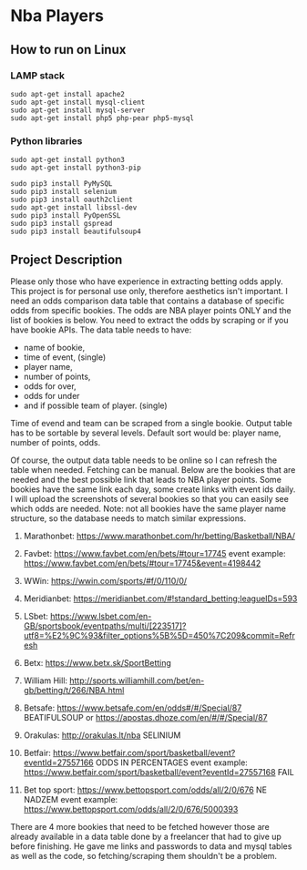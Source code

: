 Nba Players
===========

How to run on Linux
-------------------

### LAMP stack
```
sudo apt-get install apache2
sudo apt-get install mysql-client
sudo apt-get install mysql-server
sudo apt-get install php5 php-pear php5-mysql
```

### Python libraries
```
sudo apt-get install python3
sudo apt-get install python3-pip

sudo pip3 install PyMySQL
sudo pip3 install selenium
sudo pip3 install oauth2client
sudo apt-get install libssl-dev
sudo pip3 install PyOpenSSL
sudo pip3 install gspread
sudo pip3 install beautifulsoup4
```

Project Description
-------------------

Please only those who have experience in extracting betting odds apply. This project is for personal use only, therefore aesthetics isn't important. I need an odds comparison data table that contains a database of specific odds from specific bookies. The odds are NBA player points ONLY and the list of bookies is below. You need to extract the odds by scraping or if you have bookie APIs. The data table needs to have: 

* name of bookie, 
* time of event, (single)
* player name, 
* number of points, 
* odds for over, 
* odds for under 
* and if possible team of player. (single)

Time of evend and team can be scraped from a single bookie. Output table has to be sortable by several levels. Default sort would be: player name, number of points, odds. 

Of course, the output data table needs to be online so I can refresh the table when needed. Fetching can be manual. 
Below are the bookies that are needed and the best possible link that leads to NBA player points. Some bookies have the same link each day, some create links with event ids daily. I will upload the screenshots of several bookies so that you can easily see which odds are needed.
Note: not all bookies have the same player name structure, so the database needs to match similar expressions. 

1. Marathonbet: https://www.marathonbet.com/hr/betting/Basketball/NBA/

2. Favbet: https://www.favbet.com/en/bets/#tour=17745 event example: 
https://www.favbet.com/en/bets/#tour=17745&event=4198442

3. WWin: https://wwin.com/sports/#f/0/110/0/

4. Meridianbet: https://meridianbet.com/#!standard_betting;leagueIDs=593

5. LSbet: https://www.lsbet.com/en-GB/sportsbook/eventpaths/multi/[223517]?utf8=%E2%9C%93&filter_options%5B%5D=450%7C209&commit=Refresh 

6. Betx: https://www.betx.sk/SportBetting 

7. William Hill: http://sports.williamhill.com/bet/en-gb/betting/t/266/NBA.html 

8. Betsafe: https://www.betsafe.com/en/odds#/#/Special/87 BEATIFULSOUP
or https://apostas.dhoze.com/en/#/#/Special/87

9. Orakulas: http://orakulas.lt/nba SELINIUM

10. Betfair: https://www.betfair.com/sport/basketball/event?eventId=27557166 ODDS IN PERCENTAGES
event example: 
https://www.betfair.com/sport/basketball/event?eventId=27557168 FAIL

11. Bet top sport: https://www.bettopsport.com/odds/all/2/0/676 NE NADZEM
event example: 
https://www.bettopsport.com/odds/all/2/0/676/5000393


There are 4 more bookies that need to be fetched however those are already available in a data table done by a freelancer that had to give up before finishing. He gave me links and passwords to data and mysql tables as well as the code, so fetching/scraping them shouldn't be a problem.
